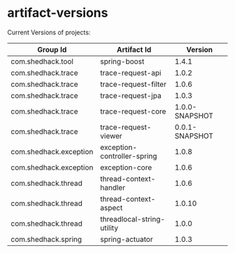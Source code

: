 # artifact-versions
Current Versions of projects:

| Group Id              | Artifact Id               | Version  |
| ----------------------|---------------------------| ---------|
| com.shedhack.tool     |spring-boost               |1.4.1|
| com.shedhack.trace    |trace-request-api          |1.0.2|
| com.shedhack.trace    |trace-request-filter       |1.0.6|
| com.shedhack.trace    |trace-request-jpa          |1.0.3|
| com.shedhack.trace    |trace-request-core         | 1.0.0-SNAPSHOT|
| com.shedhack.trace    |trace-request-viewer       |0.0.1-SNAPSHOT|
| com.shedhack.exception|exception-controller-spring|1.0.8|
| com.shedhack.exception|exception-core             |1.0.6|
| com.shedhack.thread   |thread-context-handler     |1.0.6|
| com.shedhack.thread   |thread-context-aspect      |1.0.10|
| com.shedhack.thread   |threadlocal-string-utility |1.0.0|
| com.shedhack.spring   |spring-actuator            |1.0.3|

